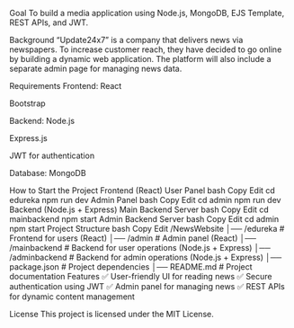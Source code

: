 Goal
To build a media application using Node.js, MongoDB, EJS Template, REST APIs, and JWT.

Background
“Update24x7” is a company that delivers news via newspapers. To increase customer reach, they have decided to go online by building a dynamic web application. The platform will also include a separate admin page for managing news data.

Requirements
Frontend:
React

Bootstrap

Backend:
Node.js

Express.js

JWT for authentication

Database:
MongoDB

How to Start the Project
Frontend (React)
User Panel
bash
Copy
Edit
cd edureka
npm run dev
Admin Panel
bash
Copy
Edit
cd admin
npm run dev
Backend (Node.js + Express)
Main Backend Server
bash
Copy
Edit
cd mainbackend
npm start
Admin Backend Server
bash
Copy
Edit
cd admin
npm start
Project Structure
bash
Copy
Edit
/NewsWebsite
│── /edureka         # Frontend for users (React)
│── /admin           # Admin panel (React)
│── /mainbackend     # Backend for user operations (Node.js + Express)
│── /adminbackend    # Backend for admin operations (Node.js + Express)
│── package.json     # Project dependencies
│── README.md        # Project documentation
Features
✅ User-friendly UI for reading news
✅ Secure authentication using JWT
✅ Admin panel for managing news
✅ REST APIs for dynamic content management

License
This project is licensed under the MIT License.

